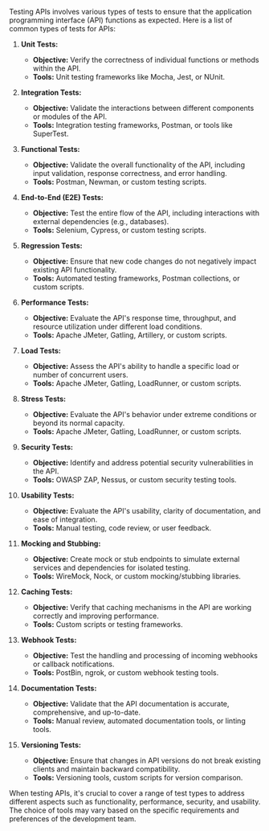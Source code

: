 Testing APIs involves various types of tests to ensure that the application programming interface (API) functions as expected. Here is a list of common types of tests for APIs:

1. **Unit Tests:**
   - **Objective:** Verify the correctness of individual functions or methods within the API.
   - **Tools:** Unit testing frameworks like Mocha, Jest, or NUnit.

2. **Integration Tests:**
   - **Objective:** Validate the interactions between different components or modules of the API.
   - **Tools:** Integration testing frameworks, Postman, or tools like SuperTest.

3. **Functional Tests:**
   - **Objective:** Validate the overall functionality of the API, including input validation, response correctness, and error handling.
   - **Tools:** Postman, Newman, or custom testing scripts.

4. **End-to-End (E2E) Tests:**
   - **Objective:** Test the entire flow of the API, including interactions with external dependencies (e.g., databases).
   - **Tools:** Selenium, Cypress, or custom testing scripts.

5. **Regression Tests:**
   - **Objective:** Ensure that new code changes do not negatively impact existing API functionality.
   - **Tools:** Automated testing frameworks, Postman collections, or custom scripts.

6. **Performance Tests:**
   - **Objective:** Evaluate the API's response time, throughput, and resource utilization under different load conditions.
   - **Tools:** Apache JMeter, Gatling, Artillery, or custom scripts.

7. **Load Tests:**
   - **Objective:** Assess the API's ability to handle a specific load or number of concurrent users.
   - **Tools:** Apache JMeter, Gatling, LoadRunner, or custom scripts.

8. **Stress Tests:**
   - **Objective:** Evaluate the API's behavior under extreme conditions or beyond its normal capacity.
   - **Tools:** Apache JMeter, Gatling, LoadRunner, or custom scripts.

9. **Security Tests:**
   - **Objective:** Identify and address potential security vulnerabilities in the API.
   - **Tools:** OWASP ZAP, Nessus, or custom security testing tools.

10. **Usability Tests:**
    - **Objective:** Evaluate the API's usability, clarity of documentation, and ease of integration.
    - **Tools:** Manual testing, code review, or user feedback.

11. **Mocking and Stubbing:**
    - **Objective:** Create mock or stub endpoints to simulate external services and dependencies for isolated testing.
    - **Tools:** WireMock, Nock, or custom mocking/stubbing libraries.

12. **Caching Tests:**
    - **Objective:** Verify that caching mechanisms in the API are working correctly and improving performance.
    - **Tools:** Custom scripts or testing frameworks.

13. **Webhook Tests:**
    - **Objective:** Test the handling and processing of incoming webhooks or callback notifications.
    - **Tools:** PostBin, ngrok, or custom webhook testing tools.

14. **Documentation Tests:**
    - **Objective:** Validate that the API documentation is accurate, comprehensive, and up-to-date.
    - **Tools:** Manual review, automated documentation tools, or linting tools.

15. **Versioning Tests:**
    - **Objective:** Ensure that changes in API versions do not break existing clients and maintain backward compatibility.
    - **Tools:** Versioning tools, custom scripts for version comparison.

When testing APIs, it's crucial to cover a range of test types to address different aspects such as functionality, performance, security, and usability. The choice of tools may vary based on the specific requirements and preferences of the development team.
